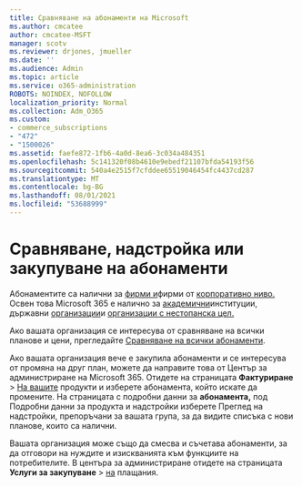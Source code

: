 ```yaml
---
title: Сравняване на абонаменти на Microsoft
ms.author: cmcatee
author: cmcatee-MSFT
manager: scotv
ms.reviewer: drjones, jmueller
ms.date: ''
ms.audience: Admin
ms.topic: article
ms.service: o365-administration
ROBOTS: NOINDEX, NOFOLLOW
localization_priority: Normal
ms.collection: Adm_O365
ms.custom:
- commerce_subscriptions
- "472"
- "1500026"
ms.assetid: faefe872-1fb6-4a0d-8ea6-3c034a484351
ms.openlocfilehash: 5c141320f08b4610e9ebedf21107bfda54193f56
ms.sourcegitcommit: 540a4e2515f7cfddee65519046454fc4437cd287
ms.translationtype: MT
ms.contentlocale: bg-BG
ms.lasthandoff: 08/01/2021
ms.locfileid: "53688999"
---
```

# <a name="compare-upgrade-or-purchase-subscriptions"></a>Сравняване, надстройка или закупуване на абонаменти
  
Абонаментите са налични за [фирми и](https://www.microsoft.com/microsoft-365/business/compare-all-microsoft-365-business-products?tab=2&rtc=1)фирми от [корпоративно ниво.](https://www.microsoft.com/microsoft-365/enterprise/compare-office-365-plans?rtc=1) Освен това Microsoft 365 е налично за [академични](https://www.microsoft.com/microsoft-365/academic/compare-office-365-education-plans?rtc=1&activetab=tab%3aprimaryr1)институции, държавни [организации](https://www.microsoft.com/microsoft-365/government/compare-office-365-government-plans?rtc=1)и [организации с нестопанска цел.](https://www.microsoft.com/microsoft-365/nonprofit/office-365-nonprofit-plans-and-pricing?&rtc=1&activetab=tab%3aprimaryr1)
  
Ако вашата организация се интересува от сравняване на всички планове и цени, прегледайте [Сравняване на всички абонаменти](https://www.microsoft.com/microsoft-365/enterprise/compare-office-365-plans?rtc=1).
  
Ако вашата организация вече е закупила абонаменти и се интересува от промяна на друг план, можете да направите това от Център за администриране на Microsoft 365. Отидете на страницата **Фактуриране** \> [На вашите](https://go.microsoft.com/fwlink/p/?linkid=842054) продукти и изберете абонамента, който искате да промените. На страницата с подробни данни за **абонамента,** под Подробни данни за продукта и надстройки изберете Преглед на надстройки, препоръчани за вашата група, за да видите списъка с нови планове, които са налични. 
  
Вашата организация може също да смесва и съчетава абонаменти, за да отговори на нуждите и изискванията към функциите на потребителите. В центъра за администриране отидете на страницата **Услуги за закупуване** \> [на](https://go.microsoft.com/fwlink/p/?linkid=868433) плащания. 